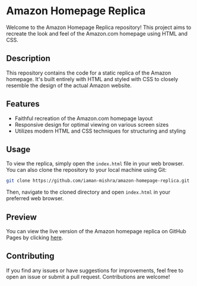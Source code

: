 # Amazon Homepage Replica

Welcome to the Amazon Homepage Replica repository! This project aims to recreate the look and feel of the Amazon.com homepage using HTML and CSS.

## Description

This repository contains the code for a static replica of the Amazon homepage. It's built entirely with HTML and styled with CSS to closely resemble the design of the actual Amazon website.

## Features

- Faithful recreation of the Amazon.com homepage layout
- Responsive design for optimal viewing on various screen sizes
- Utilizes modern HTML and CSS techniques for structuring and styling

## Usage

To view the replica, simply open the `index.html` file in your web browser. You can also clone the repository to your local machine using Git:

```bash
git clone https://github.com/iaman-mishra/amazon-homepage-replica.git
```

Then, navigate to the cloned directory and open `index.html` in your preferred web browser.

## Preview

You can view the live version of the Amazon homepage replica on GitHub Pages by clicking [here](https://iaman-mishra.github.io/amazon-homepage-replica/).

## Contributing

If you find any issues or have suggestions for improvements, feel free to open an issue or submit a pull request. Contributions are welcome!
